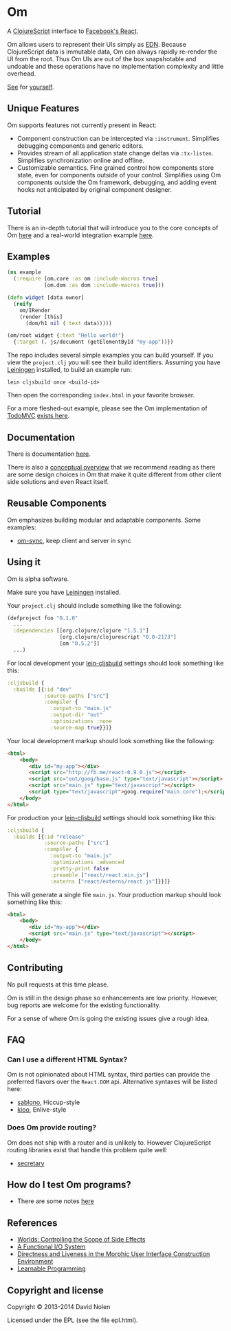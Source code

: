 # Om

A [ClojureScript](http://github.com/clojure/clojurescript) interface
to [Facebook's React](http://facebook.github.io/react/).

Om allows users to represent their UIs simply as
[EDN](http://github.com/edn-format/edn). Because ClojureScript data is
immutable data, Om can always rapidly re-render the UI from the
root. Thus Om UIs are out of the box snapshotable and undoable and
these operations have no implementation complexity and little
overhead.

[See](http://swannodette.github.io/todomvc/labs/architecture-examples/om-undo/index.html)
for [yourself](http://swannodette.github.io/2013/12/31/time-travel/).

## Unique Features

Om supports features not currently present in React:

* Component construction can be intercepted via
  `:instrument`. Simplifies debugging components and generic editors.
* Provides stream of all application state change deltas via
  `:tx-listen`. Simplifies synchronization online and offline.
* Customizable semantics. Fine grained control how components store
  state, even for components outside of your control. Simplifies using
  Om components outside the Om framework, debugging, and adding event
  hooks not anticipated by original component designer.

## Tutorial

There is an in-depth tutorial that will introduce you to the core
concepts of Om
[here](http://github.com/swannodette/om/wiki/Basic-Tutorial) and a
real-world integration example
[here](http://github.com/swannodette/om/wiki/Intermediate-Tutorial).

## Examples

```clj
(ns example
  (:require [om.core :as om :include-macros true]
            [om.dom :as dom :include-macros true]))

(defn widget [data owner]
  (reify
    om/IRender
    (render [this]
      (dom/h1 nil (:text data)))))

(om/root widget {:text "Hello world!"}
  {:target (. js/document (getElementById "my-app"))})
```

The repo includes several simple examples you can build yourself. If
you view the `project.clj` you will see their build
identifiers. Assuming you have [Leiningen](http://leiningen.org/)
installed, to build an example run:

```
lein cljsbuild once <build-id>
```

Then open the corresponding `index.html` in your favorite browser.

For a more fleshed-out example, please see the Om implementation of
[TodoMVC](http://todomvc.com)
[exists here](http://github.com/swannodette/todomvc/blob/gh-pages/labs/architecture-examples/om/src/todomvc/app.cljs).

## Documentation

There is documentation [here](http://github.com/swannodette/om/wiki/Documentation).

There is also a
[conceptual overview](http://github.com/swannodette/om/wiki/Conceptual-overview)
that we recommend reading as there are some design choices in Om that
make it quite different from other client side solutions and even
React itself.

## Reusable Components

Om emphasizes building modular and adaptable components. Some
examples:

* [om-sync](http://github.com/swannodette/om-sync), keep client and
  server in sync

## Using it

Om is alpha software.

Make sure you have [Leiningen](http://leiningen.org/) installed.

Your `project.clj` should include something like the following:

```clj
(defproject foo "0.1.0"
  ...
  :dependencies [[org.clojure/clojure "1.5.1"]
                 [org.clojure/clojurescript "0.0-2173"]
                 [om "0.5.2"]]
  ...)
```

For local development your
[lein-cljsbuild](http://github.com/emezeske/lein-cljsbuild) settings
should look something like this:

```clj
:cljsbuild {
  :builds [{:id "dev"
            :source-paths ["src"]
            :compiler {
              :output-to "main.js"
              :output-dir "out"
              :optimizations :none
              :source-map true}}]}
```

Your local development markup should look something like the following:

```html
<html>
    <body>
       <div id="my-app"></div>
       <script src="http://fb.me/react-0.9.0.js"></script>
       <script src="out/goog/base.js" type="text/javascript"></script>
       <script src="main.js" type="text/javascript"></script>
       <script type="text/javascript">goog.require("main.core");</script>
    </body>
</html>
```

For production your [lein-cljsbuild](http://github.com/emezeske/lein-cljsbuild) settings should look something
like this:

```clj
:cljsbuild {
  :builds [{:id "release"
            :source-paths ["src"]
            :compiler {
              :output-to "main.js"
              :optimizations :advanced
              :pretty-print false
              :preamble ["react/react.min.js"]
              :externs ["react/externs/react.js"]}}]}
```

This will generate a single file `main.js`. Your production markup
should look something like this:

```html
<html>
    <body>
       <div id="my-app"></div>
       <script src="main.js" type="text/javascript"></script>
    </body>
</html>
```

## Contributing

No pull requests at this time please.

Om is still in the design phase so enhancements are low
priority. However, bug reports are welcome for the existing
functionality.

For a sense of where Om is going the existing issues give a rough
idea.

## FAQ

### Can I use a different HTML Syntax?

Om is not opinionated about HTML syntax, third parties can provide the
preferred flavors over the `React.DOM` api. Alternative syntaxes will
be listed here:

* [sablono](http://github.com/r0man/sablono), Hiccup-style
* [kioo](http://github.com/ckirkendall/kioo), Enlive-style

### Does Om provide routing?

Om does not ship with a router and is unlikely to. However
ClojureScript routing libraries exist that handle this problem quite
well:

* [secretary](http://github.com/gf3/secretary)

## How do I test Om programs?

* There are some notes [here](http://github.com/swannodette/om/wiki/Testing)

## References

* [Worlds: Controlling the Scope of Side Effects](http://www.vpri.org/pdf/tr2011001_final_worlds.pdf)
* [A Functional I/O System](http://www.ccs.neu.edu/racket/pubs/icfp09-fffk.pdf)
* [Directness and Liveness in the Morphic User Interface Construction Environment](http://citeseerx.ist.psu.edu/viewdoc/download?doi=10.1.1.103.600&rep=rep1&type=pdf)
* [Learnable Programming](http://worrydream.com/LearnableProgramming/)

## Copyright and license

Copyright © 2013-2014 David Nolen

Licensed under the EPL (see the file epl.html).
